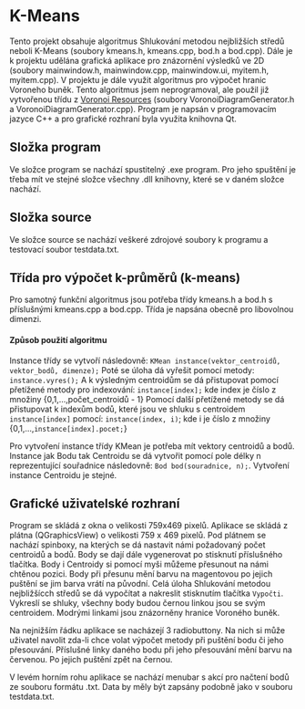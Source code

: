 # K-Means
Tento projekt obsahuje algoritmus Shlukování metodou nejbližších středů neboli K-Means (soubory kmeans.h, kmeans.cpp, bod.h a bod.cpp). Dále je k projektu udělána grafická aplikace pro znázornění výsledků ve 2D (soubory mainwindow.h, mainwindow.cpp, mainwindow.ui, myitem.h, myitem.cpp). V projektu je dále využit algoritmus pro výpočet hranic Voroneho buněk. Tento algoritmus jsem neprogramoval, ale použil již vytvořenou třídu z [Voronoi Resources](https://web.archive.org/web/20131207065132/http://www.skynet.ie/~sos/mapviewer/voronoi.php) (soubory VoronoiDiagramGenerator.h a VoronoiDiagramGenerator.cpp). Program je napsán v programovacím jazyce C++ a pro grafické rozhraní byla využita knihovna Qt. 
## Složka program
Ve složce program se nachází spustitelný .exe program. Pro jeho spuštění je třeba mít ve stejné složce všechny .dll knihovny, které se v daném složce nachází.
## Složka source
Ve složce source se nachází veškeré zdrojové soubory k programu a testovací soubor testdata.txt.
## Třída pro výpočet k-průměrů (k-means) 
Pro samotný funkční algoritmus jsou potřeba třídy kmeans.h a bod.h s příslušnými kmeans.cpp a bod.cpp. Třída je napsána obecně pro libovolnou dimenzi.
#### Způsob použití algoritmu
Instance třídy se vytvoří následovně: `KMean instance(vektor_centroidů, vektor_bodů, dimenze);`
Poté se úloha dá vyřešit pomocí metody: `instance.vyres();`
A k výsledným centroidům se dá přistupovat pomocí přetížené metody pro indexování: `instance[index];`   kde index je číslo z množiny {0,1,...,počet_centroidů - 1}
Pomocí další přetížené metody se dá přistupovat k indexům bodů, které jsou ve shluku s centroidem `instance[index]` pomocí: `instance(index, i)`; kde i je číslo z množiny {0,1,...,`instance[index].pocet;`}

Pro vytvoření instance třídy KMean je potřeba mít vektory centroidů a bodů. Instance jak Bodu tak Centroidu se dá vytvořit pomocí pole délky n reprezentující souřadnice následovně: `Bod bod(souradnice, n);`. Vytvoření instance Centroidu je stejné.

## Grafické uživatelské rozhraní
Program se skládá z okna o velikosti 759x469 pixelů. Aplikace se skládá z plátna (QGraphicsView) o velikosti 759 x 469 pixelů. Pod plátnem se nachází spinboxy, na kterých se dá nastavit námi požadovaný počet centroidů a bodů. Body se dají dále vygenerovat po stisknutí příslušného tlačítka. Body i Centroidy si pomocí myši můžeme přesunout na námi chtěnou pozici. Body při přesunu mění barvu na magentovou po jejich puštění se jim barva vrátí na původní.
Celá úloha Shlukování metodou nejbližšícch středů se dá vypočítat a nakreslit stisknutím tlačítka `Vypočti`. Vykreslí se shluky, všechny body budou černou linkou jsou se svým centroidem. Modrými linkami jsou znázorněny hranice Voroného buněk. 

Na nejnižším řádku aplikace se nacházejí 3 radiobuttony. Na nich si může uživatel navolit zda-li chce volat výpočet metody při puštění bodu či jeho přesouvání. Příslušné linky daného bodu při jeho přesouvání mění barvu na červenou. Po jejich puštění zpět na černou.

V levém horním rohu aplikace se nachází menubar s akcí pro načtení bodů ze souboru formátu .txt. Data by měly být zapsány podobně jako v souboru testdata.txt.
